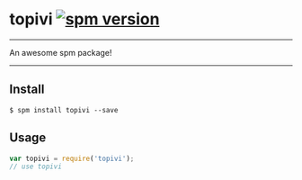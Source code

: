 # topivi [![spm version](http://spmjs.io/badge/topivi)](http://spmjs.io/package/topivi)

---

An awesome spm package!

---

## Install

```
$ spm install topivi --save
```

## Usage

```js
var topivi = require('topivi');
// use topivi
```
